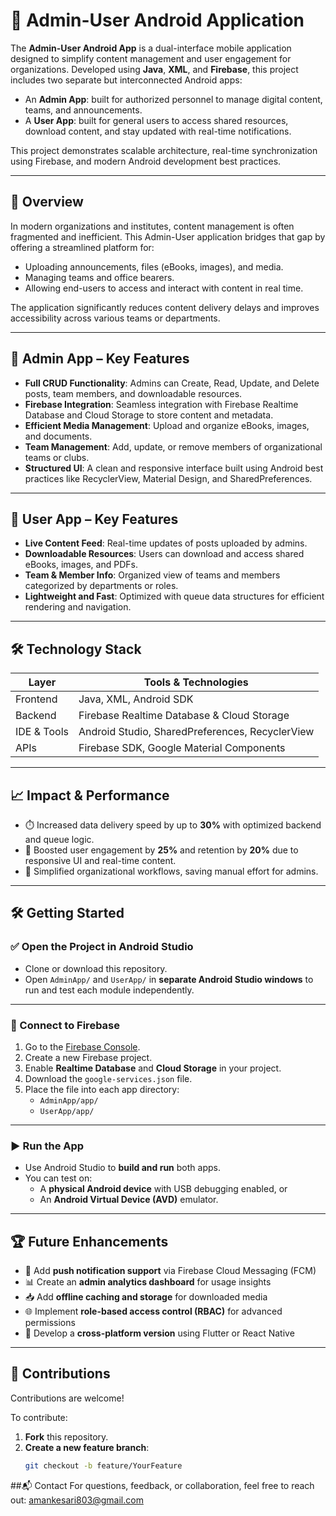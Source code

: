 # 📱 Admin-User Android Application

The **Admin-User Android App** is a dual-interface mobile application designed to simplify content management and user engagement for organizations. Developed using **Java**, **XML**, and **Firebase**, this project includes two separate but interconnected Android apps:

- An **Admin App**: built for authorized personnel to manage digital content, teams, and announcements.
- A **User App**: built for general users to access shared resources, download content, and stay updated with real-time notifications.

This project demonstrates scalable architecture, real-time synchronization using Firebase, and modern Android development best practices.

---

## 🌟 Overview

In modern organizations and institutes, content management is often fragmented and inefficient. This Admin-User application bridges that gap by offering a streamlined platform for:

- Uploading announcements, files (eBooks, images), and media.
- Managing teams and office bearers.
- Allowing end-users to access and interact with content in real time.

The application significantly reduces content delivery delays and improves accessibility across various teams or departments.

---

## 🔐 Admin App – Key Features

- **Full CRUD Functionality**: Admins can Create, Read, Update, and Delete posts, team members, and downloadable resources.
- **Firebase Integration**: Seamless integration with Firebase Realtime Database and Cloud Storage to store content and metadata.
- **Efficient Media Management**: Upload and organize eBooks, images, and documents.
- **Team Management**: Add, update, or remove members of organizational teams or clubs.
- **Structured UI**: A clean and responsive interface built using Android best practices like RecyclerView, Material Design, and SharedPreferences.

---

## 📲 User App – Key Features

- **Live Content Feed**: Real-time updates of posts uploaded by admins.
- **Downloadable Resources**: Users can download and access shared eBooks, images, and PDFs.
- **Team & Member Info**: Organized view of teams and members categorized by departments or roles.
- **Lightweight and Fast**: Optimized with queue data structures for efficient rendering and navigation.

---

## 🛠️ Technology Stack

| Layer        | Tools & Technologies                          |
|-------------|-----------------------------------------------|
| Frontend     | Java, XML, Android SDK                        |
| Backend      | Firebase Realtime Database & Cloud Storage    |
| IDE & Tools  | Android Studio, SharedPreferences, RecyclerView |
| APIs         | Firebase SDK, Google Material Components      |

---

## 📈 Impact & Performance

- ⏱️ Increased data delivery speed by up to **30%** with optimized backend and queue logic.
- 📲 Boosted user engagement by **25%** and retention by **20%** due to responsive UI and real-time content.
- 🧠 Simplified organizational workflows, saving manual effort for admins.

---
## 🛠️ Getting Started

### ✅ Open the Project in Android Studio

- Clone or download this repository.
- Open `AdminApp/` and `UserApp/` in **separate Android Studio windows** to run and test each module independently.

---

### 🔗 Connect to Firebase

1. Go to the [Firebase Console](https://console.firebase.google.com/).
2. Create a new Firebase project.
3. Enable **Realtime Database** and **Cloud Storage** in your project.
4. Download the `google-services.json` file.
5. Place the file into each app directory:
   - `AdminApp/app/`
   - `UserApp/app/`

---

### ▶️ Run the App

- Use Android Studio to **build and run** both apps.
- You can test on:
  - A **physical Android device** with USB debugging enabled, or
  - An **Android Virtual Device (AVD)** emulator.

---

## 🏆 Future Enhancements

- 🔔 Add **push notification support** via Firebase Cloud Messaging (FCM)
- 📊 Create an **admin analytics dashboard** for usage insights
- 📥 Add **offline caching and storage** for downloaded media
- 🌐 Implement **role-based access control (RBAC)** for advanced permissions
- 📲 Develop a **cross-platform version** using Flutter or React Native

---

## 🤝 Contributions

Contributions are welcome!

To contribute:

1. **Fork** this repository.
2. **Create a new feature branch**:
   ```bash
   git checkout -b feature/YourFeature

##📬 Contact
For questions, feedback, or collaboration, feel free to reach out:
amankesari803@gmail.com


